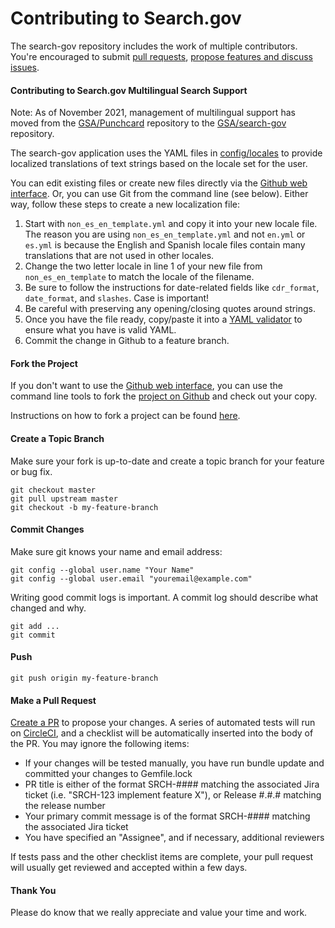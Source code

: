 Contributing to Search.gov
=========================
The search-gov repository includes the work of multiple contributors. You're encouraged to submit [pull requests](https://github.com/GSA/search-gov/pulls), [propose features and discuss issues](https://github.com/GSA/search-gov/issues).

#### Contributing to Search.gov Multilingual Search Support
Note: As of November 2021, management of multilingual support has moved from the [GSA/Punchcard](https://github.com/GSA/punchcard/) repository to the [GSA/search-gov](https://github.com/GSA/search-gov) repository.

The search-gov application uses the YAML files in [config/locales](https://github.com/GSA/search-gov/tree/master/config/locales) to provide localized translations of text strings based on the locale set for the user.

You can edit existing files or create new files directly via the [Github web interface](https://github.com/GSA/search-gov/tree/master/config/locales). Or, you can use Git from the command line (see below). Either way, follow these steps to create a new localization file:

1. Start with `non_es_en_template.yml` and copy it into your new locale file. The reason you are using `non_es_en_template.yml` and not `en.yml` or `es.yml` is because the English and Spanish locale files contain many translations that are not used in other locales.
1. Change the two letter locale in line 1 of your new file from `non_es_en_template` to match the locale of the filename.
1. Be sure to follow the instructions for date-related fields like `cdr_format`, `date_format`, and `slashes`. Case is important!
1. Be careful with preserving any opening/closing quotes around strings.
1. Once you have the file ready, copy/paste it into a [YAML validator](http://www.yamllint.com) to ensure what you have is valid YAML.
1. Commit the change in Github to a feature branch.

#### Fork the Project

If you don't want to use the [Github web interface](https://github.com/GSA/search-gov/tree/master/), you can use the command line tools to fork the [project on Github](https://github.com/GSA/search-gov) and check out your copy.

Instructions on how to fork a project can be found [here](https://docs.github.com/en/get-started/quickstart/fork-a-repo).

#### Create a Topic Branch

Make sure your fork is up-to-date and create a topic branch for your feature or bug fix.

```
git checkout master
git pull upstream master
git checkout -b my-feature-branch
```

#### Commit Changes

Make sure git knows your name and email address:

```
git config --global user.name "Your Name"
git config --global user.email "youremail@example.com"
```

Writing good commit logs is important. A commit log should describe what changed and why.

```
git add ...
git commit
```

#### Push

```
git push origin my-feature-branch
```

#### Make a Pull Request

[Create a PR](https://docs.github.com/en/pull-requests/collaborating-with-pull-requests/proposing-changes-to-your-work-with-pull-requests/creating-a-pull-request-from-a-fork) to propose your changes. A series of automated tests will run on [CircleCI](https://circleci.com/gh/GSA/punchcard), and a checklist will be automatically inserted into the body of the PR. You may ignore the following items:
* If your changes will be tested manually, you have run bundle update and committed your changes to Gemfile.lock
* PR title is either of the format SRCH-#### <description> matching the associated Jira ticket (i.e. "SRCH-123 implement feature X"), or Release #.#.# matching the release number
* Your primary commit message is of the format SRCH-#### <description> matching the associated Jira ticket
* You have specified an "Assignee", and if necessary, additional reviewers

If tests pass and the other checklist items are complete, your pull request will usually get reviewed and accepted within a few days.

#### Thank You

Please do know that we really appreciate and value your time and work.